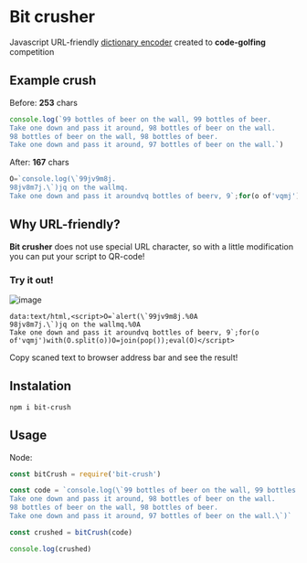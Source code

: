 # Bit crusher
Javascript URL-friendly [dictionary encoder](https://en.wikipedia.org/wiki/Dictionary_coder) created to **code-golfing** competition

## Example crush

Before: **253** chars

```js
console.log(`99 bottles of beer on the wall, 99 bottles of beer.
Take one down and pass it around, 98 bottles of beer on the wall.
98 bottles of beer on the wall, 98 bottles of beer.
Take one down and pass it around, 97 bottles of beer on the wall.`)
```

After: **167** chars
```js
O=`console.log(\`99jv9m8j.
98jv8m7j.\`)jq on the wallmq.
Take one down and pass it aroundvq bottles of beerv, 9`;for(o of'vqmj')with(O.split(o))O=join(pop());eval(O)
```

## Why URL-friendly?
**Bit crusher** does not use special URL character, so with a little modification you can put your script to QR-code!

### Try it out!

![image](https://user-images.githubusercontent.com/13007891/92503018-f2769180-f200-11ea-9327-4342ea0afeee.png)
```
data:text/html,<script>O=`alert(\`99jv9m8j.%0A
98jv8m7j.\`)jq on the wallmq.%0A
Take one down and pass it aroundvq bottles of beerv, 9`;for(o of'vqmj')with(O.split(o))O=join(pop());eval(O)</script>
```

Copy scaned text to browser address bar and see the result!

## Instalation
```
npm i bit-crush
```

## Usage

Node:
```js
const bitCrush = require('bit-crush')

const code = `console.log(\`99 bottles of beer on the wall, 99 bottles of beer.
Take one down and pass it around, 98 bottles of beer on the wall.
98 bottles of beer on the wall, 98 bottles of beer.
Take one down and pass it around, 97 bottles of beer on the wall.\`)`

const crushed = bitCrush(code)

console.log(crushed)
```
